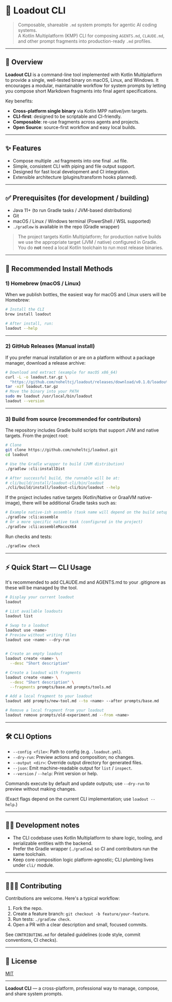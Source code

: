 # 🎒 Loadout CLI

> Composable, shareable `.md` system prompts for agentic AI coding systems.  
> A Kotlin Multiplatform (KMP) CLI for composing `AGENTS.md`, `CLAUDE.md`, and other prompt fragments into production-ready `.md` profiles.

---

## 📖 Overview

**Loadout CLI** is a command-line tool implemented with Kotlin Multiplatform to provide a single, well-tested binary on macOS, Linux, and Windows. It encourages a modular, maintainable workflow for system prompts by letting you compose short Markdown fragments into final agent specifications.

Key benefits:
- **Cross-platform single binary** via Kotlin MPP native/jvm targets.
- **CLI-first**: designed to be scriptable and CI-friendly.
- **Composable**: re-use fragments across agents and projects.
- **Open Source**: source-first workflow and easy local builds.

---

## ✨ Features

- Compose multiple `.md` fragments into one final `.md` file.
- Simple, consistent CLI with piping and file output support.
- Designed for fast local development and CI integration.
- Extensible architecture (plugins/transform hooks planned).

---

## ✅ Prerequisites (for development / building)

- Java 11+ (to run Gradle tasks / JVM-based distributions)
- Git
- macOS / Linux / Windows terminal (PowerShell / WSL supported)
- `./gradlew` is available in the repo (Gradle wrapper)

> The project targets Kotlin Multiplatform; for production native builds we use the appropriate target (JVM / native) configured in Gradle. You do **not** need a local Kotlin toolchain to run most release binaries.

---

## 🚀 Recommended Install Methods

### 1) Homebrew (macOS / Linux)
When we publish bottles, the easiest way for macOS and Linux users will be Homebrew:

```bash
# Install the CLI
brew install loadout

# After install, run:
loadout --help
```

---

### 2) GitHub Releases (Manual install)
If you prefer manual installation or are on a platform without a package manager, download a release archive:

```bash
# Download and extract (example for macOS x86_64)
curl -L -o loadout.tar.gz \
  "https://github.com/noheltcj/loadout/releases/download/v0.1.0/loadout-cli-macos-x86_64.tar.gz"
tar -xzf loadout.tar.gz
# Move the binary into your PATH
sudo mv loadout /usr/local/bin/loadout
loadout --version
```

---

### 3) Build from source (recommended for contributors)

The repository includes Gradle build scripts that support JVM and native targets. From the project root:

```bash
# Clone
git clone https://github.com/noheltcj/loadout.git
cd loadout

# Use the Gradle wrapper to build (JVM distribution)
./gradlew :cli:installDist

# After successful build, the runnable will be at:
# cli/build/install/loadout-cli/bin/loadout
./cli/build/install/loadout-cli/bin/loadout --help
```

If the project includes native targets (Kotlin/Native or GraalVM native-image), there will be additional Gradle tasks such as:

```bash
# Example native-ish assemble (task name will depend on the build setup)
./gradlew :cli:assemble
# Or a more specific native task (configured in the project)
./gradlew :cli:assembleMacosX64
```

Run checks and tests:

```bash
./gradlew check
```

---

## ⚡ Quick Start — CLI Usage

It's recommended to add CLAUDE.md and AGENTS.md to your .gitignore as these will be managed by the tool.

```bash
# Display your current loadout
loadout

# List available loadouts
loadout list

# Swap to a loadout
loadout use <name>
# Preview without writing files
loadout use <name> --dry-run
 

# Create an empty loadout
loadout create <name> \
  --desc "Short description"

# Create a loadout with fragments
loadout create <name> \
  --desc "Short description" \
  --fragments prompts/base.md prompts/tools.md

# Add a local fragment to your loadout
loadout add prompts/new-tool.md --to <name> --after prompts/base.md

# Remove a local fragment from your loadout
loadout remove prompts/old-experiment.md --from <name>
```

---

## 🛠 CLI Options
- `--config <file>`: Path to config (e.g. `.loadout.yml`).
- `--dry-run`: Preview actions and composition; no changes.
- `--output <dir>`: Override output directory for generated files.
- `--json`: Emit machine-readable output for `list` / `inspect`.
- `--version` / `--help`: Print version or help.

Commands execute by default and update outputs; use `--dry-run` to preview without making changes.

(Exact flags depend on the current CLI implementation; use `loadout --help`.)

---

## 🧑‍💻 Development notes

- The CLI codebase uses Kotlin Multiplatform to share logic, tooling, and serializable entities with the backend.
- Prefer the Gradle wrapper (`./gradlew`) so CI and contributors run the same toolchain.
- Keep core composition logic platform-agnostic; CLI plumbing lives under `cli/` module.

---

## 🧑‍🤝‍🧑 Contributing

Contributions are welcome. Here's a typical workflow:

1. Fork the repo.
2. Create a feature branch: `git checkout -b feature/your-feature`.
3. Run tests: `./gradlew check`.
4. Open a PR with a clear description and small, focused commits.

See `CONTRIBUTING.md` for detailed guidelines (code style, commit conventions, CI checks).

---

## 📜 License

[MIT](LICENSE)

---

**Loadout CLI** — a cross-platform, professional way to manage, compose, and share system prompts.
